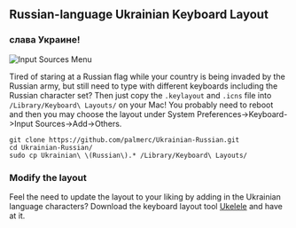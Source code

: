## Russian-language Ukrainian Keyboard Layout ##

### слава Украине! ###

![Input Sources Menu](http://i.stack.imgur.com/0SLce.png)

Tired of staring at a Russian flag while your country is being invaded by the Russian army, but still need to type with different keyboards including the Russian character set? Then just copy the `.keylayout` and `.icns` file into `/Library/Keyboard\ Layouts/` on your Mac! You probably need to reboot and then you may choose the layout under System Preferences->Keyboard->Input Sources->Add->Others.

    git clone https://github.com/palmerc/Ukrainian-Russian.git
    cd Ukrainian-Russian/
    sudo cp Ukrainian\ \(Russian\).* /Library/Keyboard\ Layouts/

### Modify the layout ###

Feel the need to update the layout to your liking by adding in the Ukrainian language characters? Download the keyboard layout tool [Ukelele][0] and have at it.

[0]: http://scripts.sil.org/ukelele
